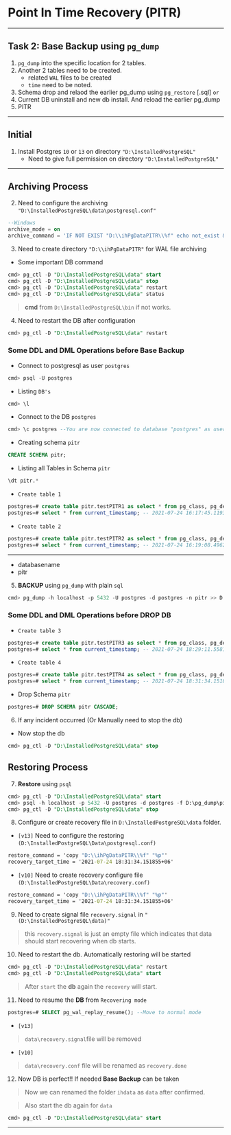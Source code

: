 # **Point In Time Recovery (PITR)**

---

## Task 2: Base Backup using `pg_dump`

1. `pg_dump` into the specific location for 2 tables.
2. Another 2 tables need to be created. 
    - related `WAL` files to be created
    - `time` need to be noted.
3. Schema drop and relaod the earlier pg_dump using `pg_restore` [.sql]
    `or` 
3. Current DB uninstall and new db install. And reload the earlier pg_dump 
4. PITR 

---


## **Initial**

1. Install Postgres `10` or `13` on directory `"D:\InstalledPostgreSQL"`
    - Need to give full permission on directory `"D:\InstalledPostgreSQL"`

---

## **Archiving Process**

2. Need to configure the archiving `"D:\InstalledPostgreSQL\data\postgresql.conf"`

```sql
--Windows
archive_mode = on
archive_command = 'IF NOT EXIST "D:\\ihPgDataPITR\\%f" echo not_exist && copy "%p" "D:\\ihPgDataPITR\\%f"'  
```

3. Need to create directory `"D:\\ihPgDataPITR"` for WAL file archiving 

- Some important DB command

```sql
cmd> pg_ctl -D "D:\InstalledPostgreSQL\data" start
cmd> pg_ctl -D "D:\InstalledPostgreSQL\data" stop
cmd> pg_ctl -D "D:\InstalledPostgreSQL\data" restart
cmd> pg_ctl -D "D:\InstalledPostgreSQL\data" status
```

> **cmd** from `D:\InstalledPostgreSQL\bin` if not works.

4. Need to restart the DB after configuration

```sql
cmd> pg_ctl -D "D:\InstalledPostgreSQL\data" restart
```

### Some DDL and DML Operations before Base Backup

- Connect to postgresql as user `postgres`

```sql
cmd> psql -U postgres
```

- Listing `DB's`

```sql
cmd> \l
```

- Connect to the DB `postgres`

```sql
cmd> \c postgres --You are now connected to database "postgres" as user "postgres".
```

- Creating schema `pitr`

```sql
CREATE SCHEMA pitr;
```

- Listing all Tables in Schema `pitr`

```sql
\dt pitr.*
```

- `Create table 1`

```sql
postgres=# create table pitr.testPITR1 as select * from pg_class, pg_description;  ---DDL activity
postgres=# select * from current_timestamp; -- 2021-07-24 16:17:45.11939+06
```

- `Create table 2`

```sql
postgres=# create table pitr.testPITR2 as select * from pg_class, pg_description;  ---DDL activity
postgres=# select * from current_timestamp; -- 2021-07-24 16:19:08.496295+06
```

---

- databasename
- pitr

5. **BACKUP** using `pg_dump` with plain `sql`

```sql
cmd> pg_dump -h localhost -p 5432 -U postgres -d postgres -n pitr >> D:\pg_dump\pitr.sql
```

### Some DDL and DML Operations before DROP DB

- `Create table 3`

```sql
postgres=# create table pitr.testPITR3 as select * from pg_class, pg_description;  ---DDL activity
postgres=# select * from current_timestamp; -- 2021-07-24 18:29:11.558104+06
```

-  `Create table 4`

```sql
postgres=# create table pitr.testPITR4 as select * from pg_class, pg_description;  ---DDL activity
postgres=# select * from current_timestamp; -- 2021-07-24 18:31:34.151855+06
```

- Drop Schema `pitr`

```sql
postgres=# DROP SCHEMA pitr CASCADE;
```


6. If any incident occurred (Or Manually need to stop the db)

- Now stop the db

```sql
cmd> pg_ctl -D "D:\InstalledPostgreSQL\data" stop
```

## Restoring Process

7. **Restore** using `psql`

```sql
cmd> pg_ctl -D "D:\InstalledPostgreSQL\data" start
cmd> psql -h localhost -p 5432 -U postgres -d postgres -f D:\pg_dump\pitr.sql
cmd> pg_ctl -D "D:\InstalledPostgreSQL\data" stop
```

8. Configure or create recovery file in `D:\InstalledPostgreSQL\data` folder.

- `[v13]` Need to configure the restoring `(D:\InstalledPostgreSQL\Data\postgresql.conf)`

```cmd
restore_command = 'copy "D:\\ihPgDataPITR\\%f" "%p"'
recovery_target_time = '2021-07-24 18:31:34.151855+06'
```

- `[v10]` Need to create recovery configure file `(D:\InstalledPostgreSQL\Data\recovery.conf)`

```cmd
restore_command = 'copy "D:\\ihPgDataPITR\\%f" "%p"'
recovery_target_time = '2021-07-24 18:31:34.151855+06'
```

9. Need to create signal file `recovery.signal` in `"(D:\InstalledPostgreSQL\data)"` 

> this `recovery.signal` is just an empty file which indicates that data should start recovering when db starts.

10. Need to restart the db. Automatically restoring will be started

```sql
cmd> pg_ctl -D "D:\InstalledPostgreSQL\data" restart
cmd> pg_ctl -D "D:\InstalledPostgreSQL\data" start
```

> After `start` the **db** again the `recovery` will start. 

11. Need to resume the **DB** from `Recovering mode` 

```sql
postgres=# SELECT pg_wal_replay_resume(); --Move to normal mode
```

- `[v13] `

> `data\recovery.signal`file will be removed 	

- `[v10]`

> `data\recovery.conf` file will be renamed as `recovery.done`


12. Now DB is perfect!! If needed **Base Backup** can be taken

> Now we can renamed the folder `ihdata` as `data` after confirmed.

> Also start the db again for `data`

```sql
cmd> pg_ctl -D "D:\InstalledPostgreSQL\data" start
```

---






